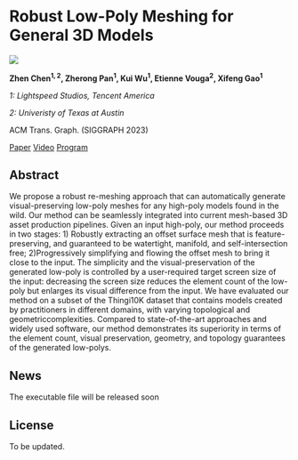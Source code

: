 # Robust Low-Poly Meshing for General 3D Models
![](imgs/gallery_24dpi.png)

**Zhen Chen$^{1,2}$, Zherong Pan$^1$, Kui Wu$^1$, Etienne Vouga$^2$, Xifeng Gao$^1$**

*1: Lightspeed Studios, Tencent America*

*2: Univeristy of Texas at Austin*

ACM Trans. Graph. (SIGGRAPH 2023)

[Paper]() [Video]() [Program]()

## Abstract

We propose a robust re-meshing approach that can automatically generate visual-preserving low-poly meshes for any high-poly models found in the wild. Our method can be seamlessly integrated into current mesh-based 3D asset production pipelines. Given an input high-poly, our method proceeds in two stages: 1) Robustly extracting an offset surface mesh that is feature-preserving, and guaranteed to be watertight, manifold, and self-intersection free; 2)Progressively simplifying and flowing the offset mesh to bring it close to the input. The simplicity and the visual-preservation of the generated low-poly is controlled by a user-required target screen size of the input: decreasing the screen size reduces the element count of the low-poly but enlarges its visual difference from the input. We have evaluated our method on a subset of the Thingi10K dataset that contains models created by practitioners in different domains, with varying topological and geometriccomplexities. Compared to state-of-the-art approaches and widely used software, our method demonstrates its superiority in terms of the element count, visual preservation, geometry, and topology guarantees of the generated low-polys.

## News
The executable file will be released soon


## License
To be updated.

